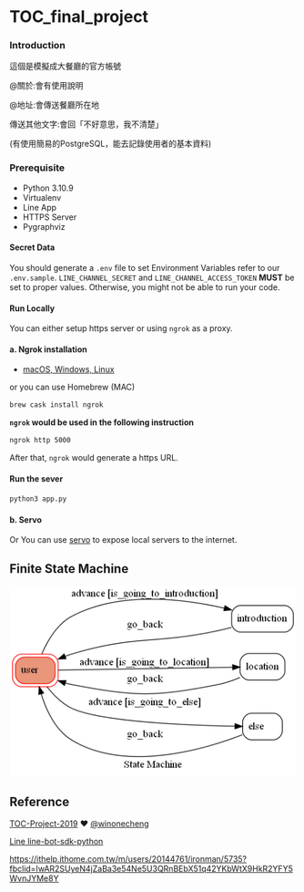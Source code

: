 # TOC_final_project
### Introduction
這個是模擬成大餐廳的官方帳號

@關於:會有使用說明

@地址:會傳送餐廳所在地

傳送其他文字:會回「不好意思，我不清楚」

(有使用簡易的PostgreSQL，能去記錄使用者的基本資料)

### Prerequisite
* Python 3.10.9
* Virtualenv
* Line App
* HTTPS Server
* Pygraphviz

#### Secret Data
You should generate a `.env` file to set Environment Variables refer to our `.env.sample`.
`LINE_CHANNEL_SECRET` and `LINE_CHANNEL_ACCESS_TOKEN` **MUST** be set to proper values.
Otherwise, you might not be able to run your code.

#### Run Locally
You can either setup https server or using `ngrok` as a proxy.

#### a. Ngrok installation
* [ macOS, Windows, Linux](https://ngrok.com/download)

or you can use Homebrew (MAC)
```sh
brew cask install ngrok
```

**`ngrok` would be used in the following instruction**

```sh
ngrok http 5000
```

After that, `ngrok` would generate a https URL.

#### Run the sever

```sh
python3 app.py
```

#### b. Servo

Or You can use [servo](http://serveo.net/) to expose local servers to the internet.


## Finite State Machine
![fsm](./fsm.png)


## Reference

[TOC-Project-2019](https://github.com/winonecheng/TOC-Project-2019) ❤️ [@winonecheng](https://github.com/winonecheng)

[Line line-bot-sdk-python](https://github.com/line/line-bot-sdk-python/tree/master/examples/flask-echo)

https://ithelp.ithome.com.tw/m/users/20144761/ironman/5735?fbclid=IwAR2SUyeN4jZaBa3e54Ne5U3QRnBEbX51q42YKbWtX9HkR2YFY5WvnJYMe8Y
